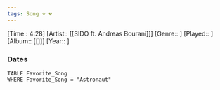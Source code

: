 ```yaml
---
tags: Song ⭐ 💔
---
```

[Time:: 4:28]
[Artist:: [[SIDO ft. Andreas Bourani]]]
[Genre:: ]
[Played:: ]
[Album:: [[]]]
[Year:: ]
### Dates
````dataview
TABLE Favorite_Song
WHERE Favorite_Song = "Astronaut"
````